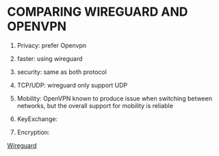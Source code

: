 # COMPARING WIREGUARD AND OPENVPN

1) Privacy: prefer Openvpn

2) faster: using wireguard

3) security: same as both protocol

4) TCP/UDP: wireguard only support UDP

5) Mobility: OpenVPN known to produce issue when switching between networks, but the overall support for mobility is reliable

6) KeyExchange:

7) Encryption:

[Wireguard](https://www.wireguard.com/quickstart/)